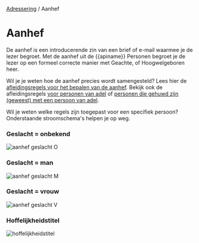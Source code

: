 [Adressering](/personen/documentatie/informatieproducten/adressering) / Aanhef

# Aanhef

De aanhef is een introducerende zin van een brief of e-mail waarmee je de lezer begroet. Met de aanhef uit de {{apiname}} Personen begroet je de lezer op een formeel correcte manier met Geachte, of Hoogwelgeboren heer.

Wil je je weten hoe de aanhef precies wordt samengesteld? Lees hier de [afleidingsregels voor het bepalen van de aanhef](/personen/features/adressering/aanhef). Bekijk ook de afleidingsregels [voor personen van adel](/personen/features/adressering/adellijke-titel-predicaat) of [personen die gehuwd zijn (geweest) met een persoon van adel](/personen/features/adressering/adellijke-titel-predicaat-partner).  

Wil je weten welke regels zijn toegepast voor een specifiek persoon? Onderstaande stroomschema's helpen je op weg.

### Geslacht = onbekend
![aanhef geslacht O](stroomschema-1.png)
<br>

### Geslacht = man
![aanhef geslacht M](stroomschema-2.png)
<br>

### Geslacht = vrouw
![aanhef geslacht V](stroomschema-3.png)
<br>

### Hoffelijkheidstitel
![hoffelijkheidstitel](stroomschema-4.png)

